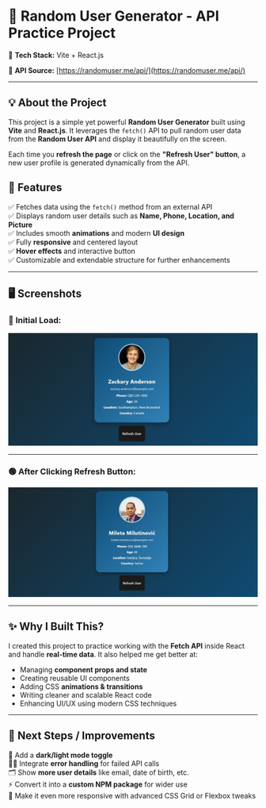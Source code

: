 
# 🎲 Random User Generator - API Practice Project

🚀 **Tech Stack:** Vite + React.js

🔗 **API Source:** [https://randomuser.me/api/](https://randomuser.me/api/)

---

## 💡 **About the Project**

This project is a simple yet powerful **Random User Generator** built using **Vite** and **React.js**. It leverages the `fetch()` API to pull random user data from the **Random User API** and display it beautifully on the screen.

Each time you **refresh the page** or click on the **"Refresh User" button**, a new user profile is generated dynamically from the API.

## 🎯 **Features**

✅ Fetches data using the `fetch()` method from an external API  
✅ Displays random user details such as **Name, Phone, Location, and Picture**  
✅ Includes smooth **animations** and modern **UI design**  
✅ Fully **responsive** and centered layout  
✅ **Hover effects** and interactive button  
✅ Customizable and extendable structure for further enhancements

---

## 🖥️ **Screenshots**

### 🔵 **Initial Load:**

![Initial Output](./Screenshot/1.jpg)

---

### 🟢 **After Clicking Refresh Button:**

![After Refresh](./Screenshot/2.jpg)

---

## ✨ **Why I Built This?**

I created this project to practice working with the **Fetch API** inside React and handle **real-time data**. It also helped me get better at:

- Managing **component props and state**
- Creating reusable UI components
- Adding CSS **animations & transitions**
- Writing cleaner and scalable React code
- Enhancing UI/UX using modern CSS techniques

---

## 🚀 **Next Steps / Improvements**

🔄 Add a **dark/light mode toggle**  
🧑‍💻 Integrate **error handling** for failed API calls  
🗂️ Show **more user details** like email, date of birth, etc.  
⚡ Convert it into a **custom NPM package** for wider use  
📱 Make it even more responsive with advanced CSS Grid or Flexbox tweaks
